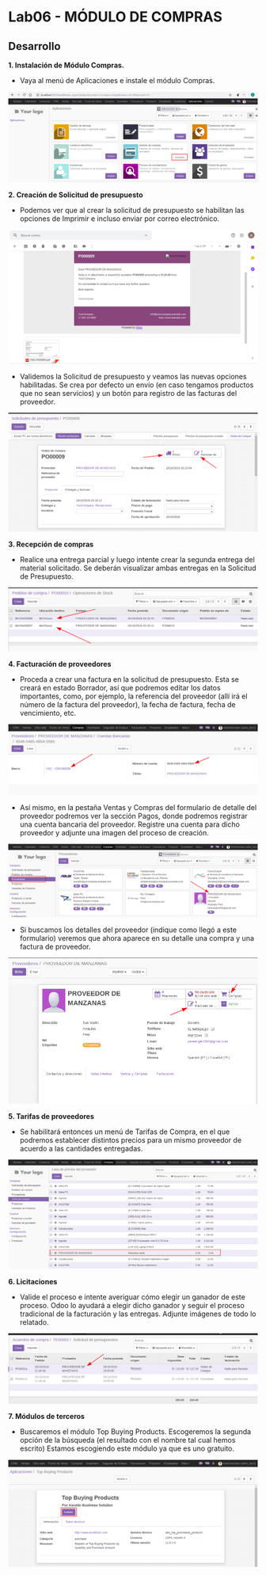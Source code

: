 
# Lab06 - MÓDULO DE COMPRAS
## Desarrollo

**1. Instalación de Módulo Compras.**

   * Vaya al menú de Aplicaciones e instale el módulo Compras.
   
   ![](https://github.com/Ares-Fel/Lab-Integ.-de-Sis.-Empresariales-Avanzado/blob/master/Lab06/imgs/1modulo_compras.png)
   
**2. Creación de Solicitud de presupuesto**

   * Podemos ver que al crear la solicitud de presupuesto se habilitan las opciones de Imprimir e incluso enviar por correo electrónico.
   
   ![](https://github.com/Ares-Fel/Lab-Integ.-de-Sis.-Empresariales-Avanzado/blob/master/Lab06/imgs/2correo.png)

   * Validemos la Solicitud de presupuesto y veamos las nuevas opciones habilitadas. Se crea por defecto un envío (en caso tengamos productos que no sean servicios) y un botón para registro de las facturas del proveedor.

   ![](https://github.com/Ares-Fel/Lab-Integ.-de-Sis.-Empresariales-Avanzado/blob/master/Lab06/imgs/2solicitud_validada.png)
   
**3. Recepción de compras**

   * Realice una entrega parcial y luego intente crear la segunda entrega del material solicitado. Se deberán visualizar ambas entregas en la Solicitud de Presupuesto.

   ![](https://github.com/Ares-Fel/Lab-Integ.-de-Sis.-Empresariales-Avanzado/blob/master/Lab06/imgs/3entrega_parcial.png)

**4. Facturación de proveedores**

   * Proceda a crear una factura en la solicitud de presupuesto. Esta se creará en estado Borrador, así que podremos editar los datos importantes, como, por ejemplo, la referencia del proveedor (allí irá el número de la factura del proveedor), la fecha de factura, fecha de vencimiento, etc.
   
   ![](https://github.com/Ares-Fel/Lab-Integ.-de-Sis.-Empresariales-Avanzado/blob/master/Lab06/imgs/4banco_crear.png)
   
   * Así mismo, en la pestaña Ventas y Compras del formulario de detalle del proveedor podremos ver la sección Pagos, donde podremos registrar una cuenta bancaria del proveedor. Registre una cuenta para dicho proveedor y adjunte una imagen del proceso de creación.
   
   ![](https://github.com/Ares-Fel/Lab-Integ.-de-Sis.-Empresariales-Avanzado/blob/master/Lab06/imgs/4proveedores.png)
   
   * Si buscamos los detalles del proveedor (indique como llegó a este formulario) veremos que ahora aparece en su detalle una compra y una factura de proveedor.
   
   ![](https://github.com/Ares-Fel/Lab-Integ.-de-Sis.-Empresariales-Avanzado/blob/master/Lab06/imgs/4preveedores_detalle.png)
   
  
   
**5. Tarifas de proveedores**

   * Se habilitará entonces un menú de Tarifas de Compra, en el que podremos establecer distintos precios para un mismo proveedor de acuerdo a las cantidades entregadas.
   
   ![](https://github.com/Ares-Fel/Lab-Integ.-de-Sis.-Empresariales-Avanzado/blob/master/Lab06/imgs/5tarifa_compra.png)

**6. Licitaciones**

   * Valide el proceso e intente averiguar cómo elegir un ganador de este proceso. Odoo lo ayudará a elegir dicho ganador y seguir el proceso tradicional de la facturación y las entregas. Adjunte imágenes de todo lo relatado.

   ![](https://github.com/Ares-Fel/Lab-Integ.-de-Sis.-Empresariales-Avanzado/blob/master/Lab06/imgs/6solicitud_presupuesto.png)

**7. Módulos de terceros**

   * Buscaremos el módulo Top Buying Products. Escogeremos la segunda opción de la búsqueda (el resultado con el nombre tal cual hemos escrito) Estamos escogiendo este módulo ya que es uno gratuito.

   ![](https://github.com/Ares-Fel/Lab-Integ.-de-Sis.-Empresariales-Avanzado/blob/master/Lab06/imgs/7install_top_buying_prodducts.png)


